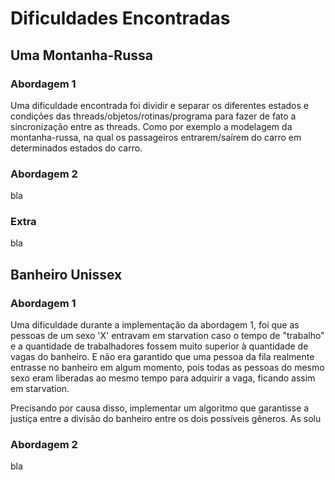 # Dificuldades Encontradas

## Uma Montanha-Russa

### Abordagem 1

Uma dificuldade encontrada foi dividir e separar os diferentes estados e condições das threads/objetos/rotinas/programa para fazer de fato a sincronização entre as threads. Como por exemplo a modelagem da montanha-russa, na qual os passageiros entrarem/saírem do carro em determinados estados do carro.

### Abordagem 2

bla

### Extra

bla

## Banheiro Unissex

### Abordagem 1

Uma dificuldade durante a implementação da abordagem 1, foi que as pessoas de um sexo 'X' entravam em starvation caso o tempo de "trabalho" e a quantidade de trabalhadores fossem muito superior à quantidade de vagas do banheiro. E não era garantido que uma pessoa da fila realmente entrasse no banheiro em algum momento, pois todas as pessoas do mesmo sexo eram liberadas ao mesmo tempo para adquirir a vaga, ficando assim em starvation.

Precisando por causa disso, implementar um algoritmo que garantisse a justiça entre a divisão do banheiro entre os dois possíveis gêneros. As solu

### Abordagem 2

bla

